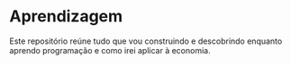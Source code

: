 # Aprendizagem

Este repositório reúne tudo que vou construindo e descobrindo enquanto aprendo programação e como irei aplicar à economia.

